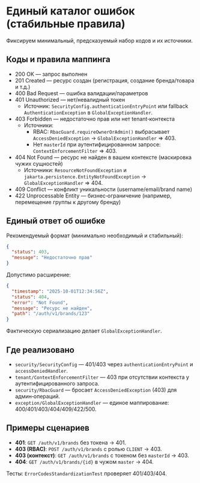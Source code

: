 # Единый каталог ошибок (стабильные правила)

Фиксируем минимальный, предсказуемый набор кодов и их источники.

## Коды и правила маппинга

- 200 OK — запрос выполнен
- 201 Created — ресурс создан (регистрация, создание бренда/товара и т.д.)
- 400 Bad Request — ошибка валидации/параметров
- 401 Unauthorized — нет/невалидный токен
  - Источник: `SecurityConfig.authenticationEntryPoint` или fallback `AuthenticationException` в
    `GlobalExceptionHandler`.
- 403 Forbidden — недостаточно прав или нет tenant‑контекста
  - Источники:
    - RBAC: `RbacGuard.requireOwnerOrAdmin()` выбрасывает `AccessDeniedException` → `GlobalExceptionHandler` => 403.
    - Нет `masterId` при аутентифицированном запросе: `ContextEnforcementFilter` => 403.
- 404 Not Found — ресурс не найден в вашем контексте (маскировка чужих сущностей)
  - Источники: `ResourceNotFoundException` и `jakarta.persistence.EntityNotFoundException` → `GlobalExceptionHandler` =>
    404.
- 409 Conflict — конфликт уникальности (username/email/brand name)
- 422 Unprocessable Entity — бизнес‑ограничение (например, перемещение группы к другому бренду)

## Единый ответ об ошибке

Рекомендуемый формат (минимально необходимый и стабильный):

```json
{
  "status": 403,
  "message": "Недостаточно прав"
}
```

Допустимо расширение:

```json
{
  "timestamp": "2025-10-01T12:34:56Z",
  "status": 404,
  "error": "Not Found",
  "message": "Ресурс не найден",
  "path": "/auth/v1/brands/123"
}
```

Фактическую сериализацию делает `GlobalExceptionHandler`.

## Где реализовано

- `security/SecurityConfig` — 401/403 через `authenticationEntryPoint` и `accessDeniedHandler`.
- `tenant/ContextEnforcementFilter` — 403 при отсутствии контекста у аутентифицированного запроса.
- `security/RbacGuard` — бросает `AccessDeniedException` (403) для админ‑операций.
- `exception/GlobalExceptionHandler` — единое маппирование: 400/401/403/404/409/422/500.

## Примеры сценариев

- __401__: `GET /auth/v1/brands` без токена → 401.
- __403 (RBAC)__: `POST /auth/v1/brands` с ролью `CLIENT` → 403.
- __403 (контекст)__: `GET /auth/v1/brands` с токеном без `masterId` → 403.
- __404__: `GET /auth/v1/brands/{id}` в чужом `master` → 404.

Тесты: `ErrorCodesStandardizationTest` проверяет 401/403/404.
